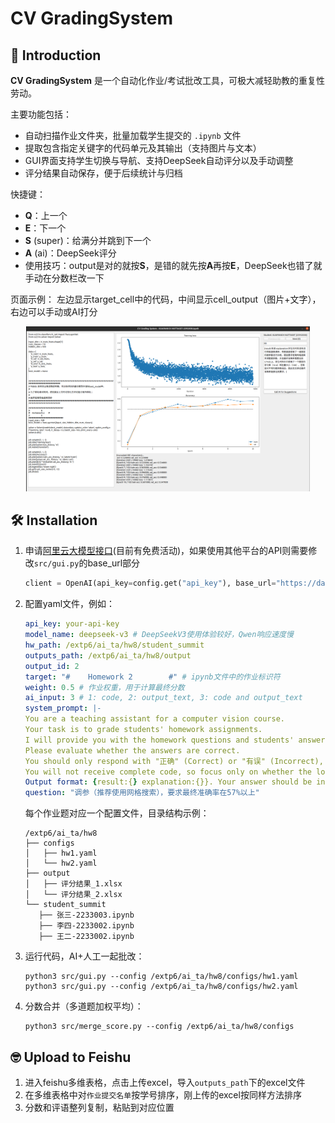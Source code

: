 # CV GradingSystem

## 📜 Introduction

**CV GradingSystem** 是一个自动化作业/考试批改工具，可极大减轻助教的重复性劳动。

主要功能包括：
- 自动扫描作业文件夹，批量加载学生提交的 `.ipynb` 文件
- 提取包含指定关键字的代码单元及其输出（支持图片与文本）
- GUI界面支持学生切换与导航、支持DeepSeek自动评分以及手动调整
- 评分结果自动保存，便于后续统计与归档

快捷键：

* **Q**：上一个
* **E**：下一个
* **S** (super)：给满分并跳到下一个
* **A** (ai)：DeepSeek评分
* 使用技巧：output是对的就按**S**，是错的就先按**A**再按**E**，DeepSeek也错了就手动在分数栏改一下

页面示例： 左边显示target_cell中的代码，中间显示cell_output（图片+文字），右边可以手动或AI打分
<div align="center">
<img src="./misc/image-20250511184449360.png" alt="image-20250511184657302" style="width:90%;">
</div>

## 🛠️ Installation

1. 申请[阿里云大模型接口](https://bailian.console.aliyun.com/?tab=home#/home)(目前有免费活动)，如果使用其他平台的API则需要修改`src/gui.py`的base_url部分

   ```python
   client = OpenAI(api_key=config.get("api_key"), base_url="https://dashscope.aliyuncs.com/compatible-mode/v1")
   ```

2. 配置yaml文件，例如：

   ```yaml
   api_key: your-api-key
   model_name: deepseek-v3 # DeepSeekV3使用体验较好，Qwen响应速度慢
   hw_path: /extp6/ai_ta/hw8/student_summit
   outputs_path: /extp6/ai_ta/hw8/output
   output_id: 2
   target: "#    Homework 2        #" # ipynb文件中的作业标识符
   weight: 0.5 # 作业权重，用于计算最终分数
   ai_input: 3 # 1: code, 2: output_text, 3: code and output_text
   system_prompt: |-
   You are a teaching assistant for a computer vision course.
   Your task is to grade students' homework assignments.
   I will provide you with the homework questions and students' answers.
   Please evaluate whether the answers are correct.
   You should only respond with "正确" (Correct) or "有误" (Incorrect), and provide a brief explanation if the answer is "有误".
   You will not receive complete code, so focus only on whether the logic is correct—do not worry about missing package imports or unimplemented functions.
   Output format: {result:{} explanation:{}}. Your answer should be in Chinese, and both field keys must be included (the value for explanation can be left blank if the result is "正确").
   question: "调参（推荐使用网格搜索），要求最终准确率在57%以上"
   ```

   每个作业题对应一个配置文件，目录结构示例：
   ```shell
   /extp6/ai_ta/hw8
   ├── configs
   │   ├── hw1.yaml
   │   └── hw2.yaml
   ├── output
   │   ├── 评分结果_1.xlsx
   │   └── 评分结果_2.xlsx
   └── student_summit
      ├── 张三-2233003.ipynb
      ├── 李四-2233002.ipynb
      ├── 王二-2233002.ipynb
   ```


3. 运行代码，AI+人工一起批改：

   ```shell
   python3 src/gui.py --config /extp6/ai_ta/hw8/configs/hw1.yaml
   python3 src/gui.py --config /extp6/ai_ta/hw8/configs/hw2.yaml
   ```
4. 分数合并（多道题加权平均）：
   ```shell
   python3 src/merge_score.py --config /extp6/ai_ta/hw8/configs
   ```

## 🤓 Upload to Feishu
1. 进入feishu多维表格，点击上传excel，导入`outputs_path`下的excel文件
2. 在多维表格中对`作业提交名单`按学号排序，刚上传的excel按同样方法排序
3. 分数和评语整列复制，粘贴到对应位置